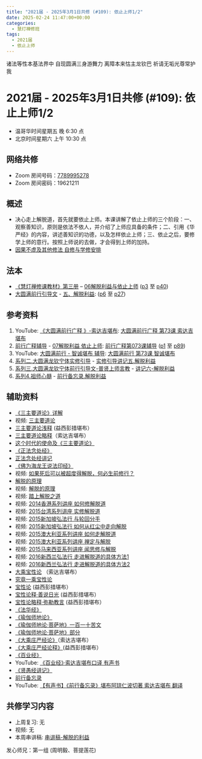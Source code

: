```yaml
---
title: "2021届 - 2025年3月1日共修 (#109): 依止上师1/2"
date: 2025-02-24 11:47:00+00:00
categories:
  - 慧灯禅修班
tags:
  - 2021届
  - 依止上师
---
```

诸法等性本基法界中 自现圆满三身游舞力
离障本来怙主龙钦巴 祈请无垢光尊常护我

# 2021届 - 2025年3月1日共修 (#109): 依止上师1/2

* 温哥华时间星期五 晚 6:30 点
* 北京时间星期六 上午 10:30 点

## 网络共修

* Zoom 房间号码：[7789995278](<>)
* Zoom 房间密码：19621211

## 概述

* 决心走上解脱道，首先就要依止上师。本课讲解了依止上师的三个阶段：一、观察善知识，原则是依法不依人，并介绍了上师应具备的条件；二、引用《华严经》的内容，讲述善知识的功德，以及怎样依止上师；三、依止之后，要修学上师的意行。按照上师说的去做，才会得到上师的加持。
* [因果不虚及其他修法 自修与学修安排 ](<>)

## 法本

* [](<>)[](<>)[](<>)[《慧灯禅修课教材》第三册](https://huidengchanxiu.net/books/b3/) – [06解脱利益与依止上师](https://huidengchanxiu.net/books/b3/3-06/) ([p3](https://huidengchanxiu.net/books/b3/3-06/#p3) 至 [p40](https://huidengchanxiu.net/books/b3/3-06/#p40))[](<>)
* [大圆满前行引导文](<>) - [](<>)[](<>)[五、解脱利益](<>): ([p6](<>) 至 [p27](<>))

## 参考资料

1. [](<>)YouTube: [《大圆满前行广释 》-索达吉堪布](<>): [大圆满前行广释 第73课 索达吉堪布](<>)
2. [前行广释辅导](<>) - [07解脱利益 依止上师](<>): [前行广释第073课辅导](<>) ([p1](<>) 至 [p89](<>))
3. YouTube: [大圆满前行 - 智诚堪布 辅导](<>): [大圆满前行 第73课 智诚堪布](<>)
4. [系列二.大圆满龙钦宁体实修引导](<>) - [实修引导讲记五.解脱利益](<>)
5. [系列三.大圆满龙钦宁体前行引导文-普贤上师言教](<>) - [讲记六-解脱利益](<>)
6. [系列4.祖师心髓](<>) - [前行备忘录.解脱利益](<>)

## **辅助资料**

* [《三主要道论》详解](<>)
* 视频: [三主要道论](<>)
* [](<>)[三主要道论浅释](<>) (益西彭措堪布）
* [三主要道论略释](<>)（索达吉堪布）
* [这个时代的使命及《三主要道论》](<>)
* [《正法念处经》](<>)
* [](<>)[正法念处经讲记](<>)
* [《佛为海龙王说法印经》](<>)
* 视频: [如果死后可以被超度得解脱，何必生前修行？](<>)
* [解脱的原理](<>)
* 视频: [解脱的原理](<>)
* 视频: [踏上解脱之道](<>)
* 视频: [2014香港系列讲座 如何修解脱道](<>)
* 视频: [2015台湾系列讲座 实修解脱道](<>)
* 视频: [2015新加坡弘法行 与轮回分手](<>)
* 视频: [2015新加坡弘法行 如何从红尘中走向解脱](<>)
* 视频: [2015澳大利亚系列讲座 如何走解脱道](<>)
* 视频: [2015澳大利亚系列讲座 禅定与解脱](<>)
* 视频: [2015马来西亚系列讲座 闻思修与解脱](<>) 
* 视频: [2016新西兰弘法行 走进解脱道的具体方法1](<>)
* 视频: [2016新西兰弘法行 走进解脱道的具体方法2](<>)
* [大乘宝性论](<>) （索达吉堪布）
* [究竟一乘宝性论](<>)
* [宝性论](<>) (益西彭措堪布）
* [宝性论释·善说日光](<>) (益西彭措堪布）
* [宝性论略释·弥勒教言](<>) (益西彭措堪布）
* [《法华经》](<>)
* [《瑜伽师地论》](<>)
* [](<>)[《瑜伽师地论·菩萨地》一百一十苦文](<>)
* [《瑜伽师地论·菩萨地》部分](<>)
* [《大乘庄严经论》](<>)（索达吉堪布）
* [《大乘庄严经论释》](<>)(益西彭措堪布）
* [《百业经》](<>)
* [](<>)YouTube: [《百业经》·索达吉堪布口译 有声书](<>)
* [《贤愚经讲记》](<>)
* [前行备忘录](<>)
* YouTube: [【有声书】《前行备忘录》堪布阿琼仁波切著 索达吉堪布 翻译](<>)

## **共修学习内容**

* 上周复习: [](<>)[](<>)[](<>)[](<>)[](<>)[](<>)无
* 视频: 无
* 本周串讲稿: [](<>)[](<>)[](<>)[](<>)[](<>)[串讲稿-解脱的利益](<>)

发心师兄：第一组 (周明毅、菩提莲花)

##
